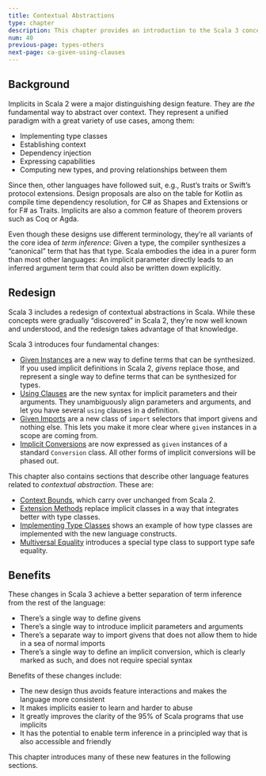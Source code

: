 ```yaml
---
title: Contextual Abstractions
type: chapter
description: This chapter provides an introduction to the Scala 3 concept of Contextual Abstractions.
num: 40
previous-page: types-others
next-page: ca-given-using-clauses
---
```



<!-- TODO: Personally, I’m not comfortable with terms like “contextual abstractions” and “context parameters”. (For instance, in my original Dotty notes I have the question, “What is a context parameter?”) I’d like to add some definitions of the main concepts/terms, either here or in the sections where they are used.
-->

## Background

Implicits in Scala 2 were a major distinguishing design feature. They are *the* fundamental way to abstract over context. They represent a unified paradigm with a great variety of use cases, among them:

- Implementing type classes
- Establishing context
- Dependency injection
- Expressing capabilities
- Computing new types, and proving relationships between them

Since then, other languages have followed suit, e.g., Rust’s traits or Swift’s protocol extensions. Design proposals are also on the table for Kotlin as compile time dependency resolution, for C# as Shapes and Extensions or for F# as Traits. Implicits are also a common feature of theorem provers such as Coq or Agda.

Even though these designs use different terminology, they’re all variants of the core idea of *term inference*: Given a type, the compiler synthesizes a “canonical” term that has that type. Scala embodies the idea in a purer form than most other languages: An implicit parameter directly leads to an inferred argument term that could also be written down explicitly.


## Redesign

Scala 3 includes a redesign of contextual abstractions in Scala. While these concepts were gradually “discovered” in Scala 2, they’re now well known and understood, and the redesign takes advantage of that knowledge.

Scala 3 introduces four fundamental changes:

<!-- TODO: link Using Clauses to its subsection -->

- [Given Instances](ca-02-given-using-clauses.md) are a new way to define terms that can be synthesized. If you used implicit definitions in Scala 2, *givens* replace those, and represent a single way to define terms that can be synthesized for types.
- [Using Clauses](ca-02-given-using-clauses.md) are the new syntax for implicit parameters and their arguments. They unambiguously align parameters and arguments, and let you have several `using` clauses in a definition.
- [Given Imports](ca-04-given-imports.md) are a new class of `import` selectors that import givens and nothing else. This lets you make it more clear where `given` instances in a scope are coming from.
- [Implicit Conversions](ca-08-implicit-conversions.md) are now expressed as `given` instances of a standard `Conversion` class. All other forms of implicit conversions will be phased out.

This chapter also contains sections that describe other language features related to *contextual abstraction*. These are:

- [Context Bounds](ca-03-context-bounds.md), which carry over unchanged from Scala 2.
- [Extension Methods](ca-05-extension-methods.md) replace implicit classes in a way that integrates better with type classes.
- [Implementing Type Classes](ca-06-type-classes.md) shows an example of how type classes are implemented with the new language constructs.
- [Multiversal Equality](ca-07-multiversal-equality.md) introduces a special type class to support type safe equality.



## Benefits

These changes in Scala 3 achieve a better separation of term inference from the rest of the language:

- There’s a single way to define givens
- There’s a single way to introduce implicit parameters and arguments
- There’s a separate way to import givens that does not allow them to hide in a sea of normal imports
- There’s a single way to define an implicit conversion, which is clearly marked as such, and does not require special syntax

Benefits of these changes include:

- The new design thus avoids feature interactions and makes the language more consistent
- It makes implicits easier to learn and harder to abuse
- It greatly improves the clarity of the 95% of Scala programs that use implicits
- It has the potential to enable term inference in a principled way that is also accessible and friendly

This chapter introduces many of these new features in the following sections.



